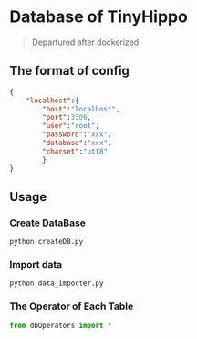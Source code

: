 # Database of TinyHippo

> Departured after dockerized

## The format of config

```json
{
    "localhost":{
        "host":"localhost",
        "port":3306,
        "user":"root",
        "password":"xxx",
        "database":"xxx",
        "charset":"utf8"
        }
}
```


## Usage

### Create DataBase

```shell
python createDB.py
```
### Import data
```shell
python data_importer.py
```


### The Operator of Each Table

```python
from dbOperators import *
```


